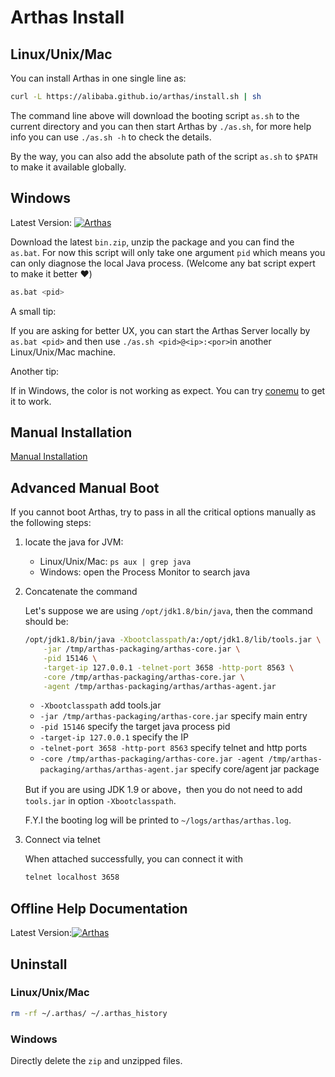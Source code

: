 Arthas Install
==============

## Linux/Unix/Mac

You can install Arthas in one single line as:

```bash
curl -L https://alibaba.github.io/arthas/install.sh | sh
```

The command line above will download the booting script `as.sh` to the current directory and you can then start Arthas by `./as.sh`, for more help info you can use `./as.sh -h` to check the details. 

By the way, you can also add the absolute path of the script `as.sh` to `$PATH` to make it available globally. 

## Windows

Latest Version: [![Arthas](https://img.shields.io/maven-central/v/com.taobao.arthas/arthas-packaging.svg?style=flat-square "Arthas")](http://search.maven.org/classic/#search%7Cga%7C1%7Cg%3A%22com.taobao.arthas%22%20AND%20a%3A%22arthas-packaging%22)

Download the latest `bin.zip`, unzip the package and you can find the `as.bat`. For now this script will only take one argument `pid` which means you can only diagnose the local Java process. (Welcome any bat script expert to make it better :heart:)

```bash
as.bat <pid>
```

A small tip: 

If you are asking for better UX, you can start the Arthas Server locally by `as.bat <pid>` and then use `./as.sh <pid>@<ip>:<por>`in another Linux/Unix/Mac machine. 


Another tip:

If in Windows, the color is not working as expect. You can try [conemu](https://sourceforge.net/projects/conemu) to get it to work. 

## Manual Installation

[Manual Installation](manual-install.md)

## Advanced Manual Boot

If you cannot boot Arthas, try to pass in all the critical options manually as the following steps:

1. locate the java for JVM:

    - Linux/Unix/Mac: `ps aux | grep java`
    - Windows: open the Process Monitor to search java

2. Concatenate the command
    
    Let's suppose we are using `/opt/jdk1.8/bin/java`, then the command should be:

    ```bash
    /opt/jdk1.8/bin/java -Xbootclasspath/a:/opt/jdk1.8/lib/tools.jar \
        -jar /tmp/arthas-packaging/arthas-core.jar \
        -pid 15146 \
        -target-ip 127.0.0.1 -telnet-port 3658 -http-port 8563 \
        -core /tmp/arthas-packaging/arthas-core.jar \
        -agent /tmp/arthas-packaging/arthas/arthas-agent.jar
    ```

    * `-Xbootclasspath` add tools.jar
    * `-jar /tmp/arthas-packaging/arthas-core.jar` specify main entry
    * `-pid 15146` specify the target java process pid
    * `-target-ip 127.0.0.1` specify the IP
    * `-telnet-port 3658 -http-port 8563` specify telnet and http ports
    * `-core /tmp/arthas-packaging/arthas-core.jar -agent /tmp/arthas-packaging/arthas/arthas-agent.jar` specify core/agent jar package


    But if you are using JDK 1.9 or above，then you do not need to add `tools.jar` in option `-Xbootclasspath`.

    F.Y.I the booting log will be printed to `~/logs/arthas/arthas.log`.

3. Connect via telnet

    When attached successfully, you can connect it with 

    ```bash
    telnet localhost 3658
    ```

## Offline Help Documentation

Latest Version:[![Arthas](https://img.shields.io/maven-central/v/com.taobao.arthas/arthas-packaging.svg?style=flat-square "Arthas")](http://search.maven.org/classic/#search%7Cga%7C1%7Cg%3A%22com.taoba)

## Uninstall

### Linux/Unix/Mac

```bash
rm -rf ~/.arthas/ ~/.arthas_history
```

### Windows

Directly delete the `zip` and unzipped files. 
